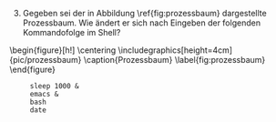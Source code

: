 3. Gegeben sei der in Abbildung \ref{fig:prozessbaum}
  dargestellte Prozessbaum.
  Wie ändert er sich nach Eingeben der folgenden Kommandofolge im Shell?
  
  \begin{figure}[h!]
    \centering
    \includegraphics[height=4cm]{pic/prozessbaum}
    \caption{Prozessbaum}
    \label{fig:prozessbaum}
    \end{figure}
~~~~
     sleep 1000 &
     emacs &
     bash
     date
~~~~

<!--  LocalWords:  
 -->

<!-- Local Variables: -->
<!-- coding: utf-8 -->
<!-- ispell-local-dictionary: "german-new8" -->
<!-- End: -->

